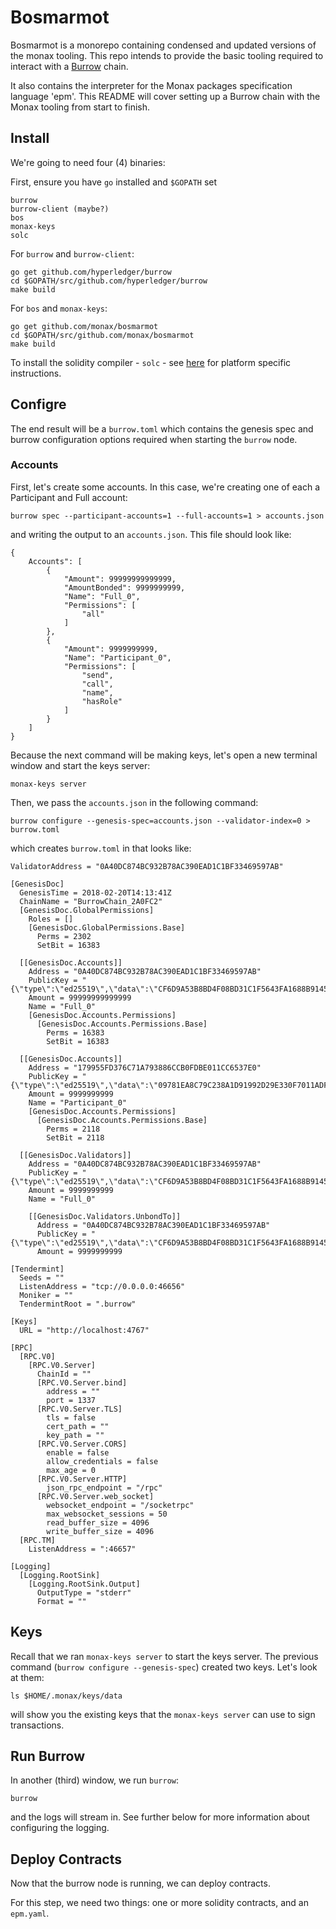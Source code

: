# Bosmarmot

Bosmarmot is a monorepo containing condensed and updated versions of the monax tooling. This repo intends to provide the basic tooling required to interact with a [Burrow](https://github.com/hyperledger/burrow) chain.

It also contains the interpreter for the Monax packages specification language 'epm'. This README will cover setting up a Burrow chain with the Monax tooling from start to finish.

## Install

We're going to need four (4) binaries:

First, ensure you have `go` installed and `$GOPATH` set

```
burrow
burrow-client (maybe?)
bos
monax-keys
solc
```

For `burrow` and `burrow-client`:

```
go get github.com/hyperledger/burrow
cd $GOPATH/src/github.com/hyperledger/burrow
make build
```

For `bos` and `monax-keys`:

```
go get github.com/monax/bosmarmot
cd $GOPATH/src/github.com/monax/bosmarmot
make build
```

To install the solidity compiler - `solc` - see [here](https://solidity.readthedocs.io/en/develop/installing-solidity.html) for platform specific instructions.

## Configre

The end result will be a `burrow.toml` which contains the genesis spec and burrow configuration options required when starting the `burrow` node.

### Accounts

First, let's create some accounts. In this case, we're creating one of each a Participant and Full account:

```
burrow spec --participant-accounts=1 --full-accounts=1 > accounts.json
```

and writing the output to an `accounts.json`. This file should look like:

```
{
	Accounts": [
		{
			"Amount": 99999999999999,
			"AmountBonded": 9999999999,
			"Name": "Full_0",
			"Permissions": [
				"all"
			]
		},
		{
			"Amount": 9999999999,
			"Name": "Participant_0",
			"Permissions": [
				"send",
				"call",
				"name",
				"hasRole"
			]
		}
	]
}

```

Because the next command will be making keys, let's open a new terminal window and start the keys server:

```
monax-keys server
```

Then, we pass the `accounts.json` in the following command:

```
burrow configure --genesis-spec=accounts.json --validator-index=0 > burrow.toml
```

which creates `burrow.toml` in that looks like:

```
ValidatorAddress = "0A40DC874BC932B78AC390EAD1C1BF33469597AB"

[GenesisDoc]
  GenesisTime = 2018-02-20T14:13:41Z
  ChainName = "BurrowChain_2A0FC2"
  [GenesisDoc.GlobalPermissions]
    Roles = []
    [GenesisDoc.GlobalPermissions.Base]
      Perms = 2302
      SetBit = 16383

  [[GenesisDoc.Accounts]]
    Address = "0A40DC874BC932B78AC390EAD1C1BF33469597AB"
    PublicKey = "{\"type\":\"ed25519\",\"data\":\"CF6D9A53B8BD4F08BD31C1F5643FA1688B9145DB1A644BD9E3A8AC3801FB69DB\"}"
    Amount = 99999999999999
    Name = "Full_0"
    [GenesisDoc.Accounts.Permissions]
      [GenesisDoc.Accounts.Permissions.Base]
        Perms = 16383
        SetBit = 16383

  [[GenesisDoc.Accounts]]
    Address = "179955FD376C71A793886CCB0FDBE011CC6537E0"
    PublicKey = "{\"type\":\"ed25519\",\"data\":\"09781EA8C79C238A1D91992D29E330F7011ADF1B16118AFD0E17D2F3004A2F40\"}"
    Amount = 9999999999
    Name = "Participant_0"
    [GenesisDoc.Accounts.Permissions]
      [GenesisDoc.Accounts.Permissions.Base]
        Perms = 2118
        SetBit = 2118

  [[GenesisDoc.Validators]]
    Address = "0A40DC874BC932B78AC390EAD1C1BF33469597AB"
    PublicKey = "{\"type\":\"ed25519\",\"data\":\"CF6D9A53B8BD4F08BD31C1F5643FA1688B9145DB1A644BD9E3A8AC3801FB69DB\"}"
    Amount = 9999999999
    Name = "Full_0"

    [[GenesisDoc.Validators.UnbondTo]]
      Address = "0A40DC874BC932B78AC390EAD1C1BF33469597AB"
      PublicKey = "{\"type\":\"ed25519\",\"data\":\"CF6D9A53B8BD4F08BD31C1F5643FA1688B9145DB1A644BD9E3A8AC3801FB69DB\"}"
      Amount = 9999999999

[Tendermint]
  Seeds = ""
  ListenAddress = "tcp://0.0.0.0:46656"
  Moniker = ""
  TendermintRoot = ".burrow"

[Keys]
  URL = "http://localhost:4767"

[RPC]
  [RPC.V0]
    [RPC.V0.Server]
      ChainId = ""
      [RPC.V0.Server.bind]
        address = ""
        port = 1337
      [RPC.V0.Server.TLS]
        tls = false
        cert_path = ""
        key_path = ""
      [RPC.V0.Server.CORS]
        enable = false
        allow_credentials = false
        max_age = 0
      [RPC.V0.Server.HTTP]
        json_rpc_endpoint = "/rpc"
      [RPC.V0.Server.web_socket]
        websocket_endpoint = "/socketrpc"
        max_websocket_sessions = 50
        read_buffer_size = 4096
        write_buffer_size = 4096
  [RPC.TM]
    ListenAddress = ":46657"

[Logging]
  [Logging.RootSink]
    [Logging.RootSink.Output]
      OutputType = "stderr"
      Format = ""
```

## Keys

Recall that we ran `monax-keys server` to start the keys server. The previous command (`burrow configure --genesis-spec`) created two keys. Let's look at them:

```
ls $HOME/.monax/keys/data
```

will show you the existing keys that the `monax-keys server` can use to sign transactions.


## Run Burrow

In another (third) window, we run `burrow`:

```
burrow
```

and the logs will stream in. See further below for more information about configuring the logging.

## Deploy Contracts

Now that the burrow node is running, we can deploy contracts.

For this step, we need two things: one or more solidity contracts, and an `epm.yaml`.
